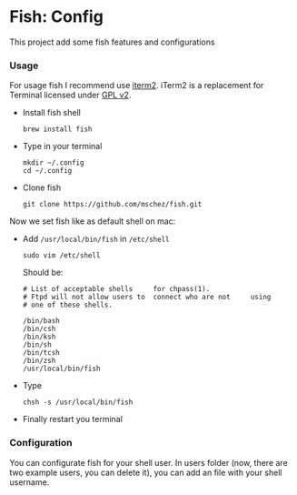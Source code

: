 # Fish: Config
This project add some fish features and configurations

### Usage
For usage fish I recommend use [iterm2](http://iterm2.com/). iTerm2 is a replacement for Terminal licensed under [GPL v2](http://iterm2.com/license.txt).

* Install fish shell

	```
	brew install fish
	```

* Type in your terminal

	```
	mkdir ~/.config
	cd ~/.config
	```

* Clone fish

	```
	git clone https://github.com/mschez/fish.git
	```
	
Now we set fish like as default shell on mac:

* Add `/usr/local/bin/fish` in  `/etc/shell`

	```
	sudo vim /etc/shell
	```
	Should be:
	
	```
	# List of acceptable shells 	for chpass(1).
	# Ftpd will not allow users to 	connect who are not 	using
	# one of these shells.

	/bin/bash
	/bin/csh
	/bin/ksh
	/bin/sh
	/bin/tcsh
	/bin/zsh
	/usr/local/bin/fish
	```
* Type

	```
	chsh -s /usr/local/bin/fish
	```

* Finally restart you terminal

### Configuration
You can configurate fish for your shell user. In users folder (now, there are two example users, you can delete it), you can add an file with your shell username.
